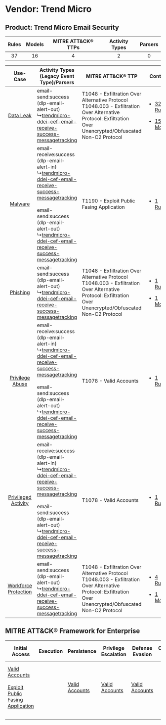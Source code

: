 Vendor: Trend Micro
===================
Product: Trend Micro Email Security
-----------------------------------
| Rules | Models | MITRE ATT&CK® TTPs | Activity Types | Parsers |
|:-----:|:------:|:------------------:|:--------------:|:-------:|
|  37   |   16   |         4          |       2        |    0    |

|    Use-Case    | Activity Types (Legacy Event Type)/Parsers    | MITRE ATT&CK® TTP    | Content    |
|:----:| ---- | ---- | ---- |
|    [Data Leak](../../../UseCases/uc_data_leak.md)    |  email-send:success (dlp-email-alert-out)<br> ↳[trendmicro-ddei-cef-email-receive-success-messagetracking](Ps/pC_trendmicroddeicefemailreceivesuccessmessagetracking.md)<br>    | T1048 - Exfiltration Over Alternative Protocol<br>T1048.003 - Exfiltration Over Alternative Protocol: Exfiltration Over Unencrypted/Obfuscated Non-C2 Protocol<br> | [<ul><li>32 Rules</li></ul><ul><li>15 Models</li></ul>](RM/r_m_trend_micro_trend_micro_email_security_Data_Leak.md)          |
|    [Malware](../../../UseCases/uc_malware.md)    |  email-receive:success (dlp-email-alert-in)<br> ↳[trendmicro-ddei-cef-email-receive-success-messagetracking](Ps/pC_trendmicroddeicefemailreceivesuccessmessagetracking.md)<br><br> email-send:success (dlp-email-alert-out)<br> ↳[trendmicro-ddei-cef-email-receive-success-messagetracking](Ps/pC_trendmicroddeicefemailreceivesuccessmessagetracking.md)<br> | T1190 - Exploit Public Fasing Application<br>    | [<ul><li>1 Rules</li></ul>](RM/r_m_trend_micro_trend_micro_email_security_Malware.md)    |
|    [Phishing](../../../UseCases/uc_phishing.md)    |  email-send:success (dlp-email-alert-out)<br> ↳[trendmicro-ddei-cef-email-receive-success-messagetracking](Ps/pC_trendmicroddeicefemailreceivesuccessmessagetracking.md)<br>    | T1048 - Exfiltration Over Alternative Protocol<br>T1048.003 - Exfiltration Over Alternative Protocol: Exfiltration Over Unencrypted/Obfuscated Non-C2 Protocol<br> | [<ul><li>1 Rules</li></ul><ul><li>1 Models</li></ul>](RM/r_m_trend_micro_trend_micro_email_security_Phishing.md)    |
|      [Privilege Abuse](../../../UseCases/uc_privilege_abuse.md)      |  email-receive:success (dlp-email-alert-in)<br> ↳[trendmicro-ddei-cef-email-receive-success-messagetracking](Ps/pC_trendmicroddeicefemailreceivesuccessmessagetracking.md)<br><br> email-send:success (dlp-email-alert-out)<br> ↳[trendmicro-ddei-cef-email-receive-success-messagetracking](Ps/pC_trendmicroddeicefemailreceivesuccessmessagetracking.md)<br> | T1078 - Valid Accounts<br>    | [<ul><li>1 Rules</li></ul>](RM/r_m_trend_micro_trend_micro_email_security_Privilege_Abuse.md)    |
|  [Privileged Activity](../../../UseCases/uc_privileged_activity.md)  |  email-receive:success (dlp-email-alert-in)<br> ↳[trendmicro-ddei-cef-email-receive-success-messagetracking](Ps/pC_trendmicroddeicefemailreceivesuccessmessagetracking.md)<br><br> email-send:success (dlp-email-alert-out)<br> ↳[trendmicro-ddei-cef-email-receive-success-messagetracking](Ps/pC_trendmicroddeicefemailreceivesuccessmessagetracking.md)<br> | T1078 - Valid Accounts<br>    | [<ul><li>1 Rules</li></ul>](RM/r_m_trend_micro_trend_micro_email_security_Privileged_Activity.md)    |
| [Workforce Protection](../../../UseCases/uc_workforce_protection.md) |  email-send:success (dlp-email-alert-out)<br> ↳[trendmicro-ddei-cef-email-receive-success-messagetracking](Ps/pC_trendmicroddeicefemailreceivesuccessmessagetracking.md)<br>    | T1048 - Exfiltration Over Alternative Protocol<br>T1048.003 - Exfiltration Over Alternative Protocol: Exfiltration Over Unencrypted/Obfuscated Non-C2 Protocol<br> | [<ul><li>4 Rules</li></ul><ul><li>1 Models</li></ul>](RM/r_m_trend_micro_trend_micro_email_security_Workforce_Protection.md) |

MITRE ATT&CK® Framework for Enterprise
--------------------------------------
| Initial Access                                                                                                                                            | Execution | Persistence                                                         | Privilege Escalation                                                | Defense Evasion                                                     | Credential Access | Discovery | Lateral Movement | Collection | Command and Control | Exfiltration                                                                                                                                                                                                                                         | Impact |
| --------------------------------------------------------------------------------------------------------------------------------------------------------- | --------- | ------------------------------------------------------------------- | ------------------------------------------------------------------- | ------------------------------------------------------------------- | ----------------- | --------- | ---------------- | ---------- | ------------------- | ---------------------------------------------------------------------------------------------------------------------------------------------------------------------------------------------------------------------------------------------------- | ------ |
| [Valid Accounts](https://attack.mitre.org/techniques/T1078)<br><br>[Exploit Public Fasing Application](https://attack.mitre.org/techniques/T1190)<br><br> |           | [Valid Accounts](https://attack.mitre.org/techniques/T1078)<br><br> | [Valid Accounts](https://attack.mitre.org/techniques/T1078)<br><br> | [Valid Accounts](https://attack.mitre.org/techniques/T1078)<br><br> |                   |           |                  |            |                     | [Exfiltration Over Alternative Protocol](https://attack.mitre.org/techniques/T1048)<br><br>[Exfiltration Over Alternative Protocol: Exfiltration Over Unencrypted/Obfuscated Non-C2 Protocol](https://attack.mitre.org/techniques/T1048/003)<br><br> |        |